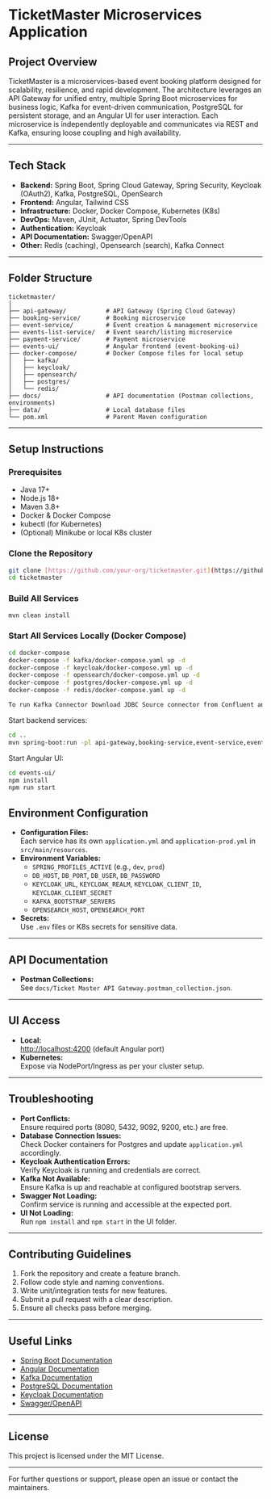 # TicketMaster Microservices Application

## Project Overview

TicketMaster is a microservices-based event booking platform designed for scalability, resilience, and rapid development. The architecture leverages an API Gateway for unified entry, multiple Spring Boot microservices for business logic, Kafka for event-driven communication, PostgreSQL for persistent storage, and an Angular UI for user interaction. Each microservice is independently deployable and communicates via REST and Kafka, ensuring loose coupling and high availability.

---

## Tech Stack

- **Backend:** Spring Boot, Spring Cloud Gateway, Spring Security, Keycloak (OAuth2), Kafka, PostgreSQL, OpenSearch
- **Frontend:** Angular, Tailwind CSS
- **Infrastructure:** Docker, Docker Compose, Kubernetes (K8s)
- **DevOps:** Maven, JUnit, Actuator, Spring DevTools
- **Authentication:** Keycloak
- **API Documentation:** Swagger/OpenAPI
- **Other:** Redis (caching), Opensearch (search), Kafka Connect

---

## Folder Structure

```
ticketmaster/
│
├── api-gateway/           # API Gateway (Spring Cloud Gateway)
├── booking-service/       # Booking microservice
├── event-service/         # Event creation & management microservice
├── events-list-service/   # Event search/listing microservice
├── payment-service/       # Payment microservice
├── events-ui/             # Angular frontend (event-booking-ui)
├── docker-compose/        # Docker Compose files for local setup
│   ├── kafka/
│   ├── keycloak/
│   ├── opensearch/
│   ├── postgres/
│   └── redis/
├── docs/                  # API documentation (Postman collections, environments)
├── data/                  # Local database files
└── pom.xml                # Parent Maven configuration
```

---

## Setup Instructions

### Prerequisites

- Java 17+
- Node.js 18+
- Maven 3.8+
- Docker & Docker Compose
- kubectl (for Kubernetes)
- (Optional) Minikube or local K8s cluster

### Clone the Repository

```bash
git clone [https://github.com/your-org/ticketmaster.git](https://github.com/amitbhagra/ticketmaster.git)
cd ticketmaster
```

### Build All Services

```bash
mvn clean install
```

### Start All Services Locally (Docker Compose)

```bash
cd docker-compose
docker-compose -f kafka/docker-compose.yaml up -d
docker-compose -f keycloak/docker-compose.yml up -d
docker-compose -f opensearch/docker-compose.yml up -d
docker-compose -f postgres/docker-compose.yml up -d
docker-compose -f redis/docker-compose.yaml up -d

To run Kafka Connector Download JDBC Source connector from Confluent and place all the jars in kafka/connectors directory
```

Start backend services:

```bash
cd ..
mvn spring-boot:run -pl api-gateway,booking-service,event-service,events-list-service,payment-service
```

Start Angular UI:

```bash
cd events-ui/
npm install
npm run start
```


## Environment Configuration

- **Configuration Files:**  
  Each service has its own `application.yml` and `application-prod.yml` in `src/main/resources`.
- **Environment Variables:**  
  - `SPRING_PROFILES_ACTIVE` (e.g., `dev`, `prod`)
  - `DB_HOST`, `DB_PORT`, `DB_USER`, `DB_PASSWORD`
  - `KEYCLOAK_URL`, `KEYCLOAK_REALM`, `KEYCLOAK_CLIENT_ID`, `KEYCLOAK_CLIENT_SECRET`
  - `KAFKA_BOOTSTRAP_SERVERS`
  - `OPENSEARCH_HOST`, `OPENSEARCH_PORT`
- **Secrets:**  
  Use `.env` files or K8s secrets for sensitive data.

---

## API Documentation

- **Postman Collections:**  
  See  `docs/Ticket Master API Gateway.postman_collection.json`.

---

## UI Access

- **Local:**  
  [http://localhost:4200](http://localhost:4200) (default Angular port)
- **Kubernetes:**  
  Expose via NodePort/Ingress as per your cluster setup.

---

## Troubleshooting

- **Port Conflicts:**  
  Ensure required ports (8080, 5432, 9092, 9200, etc.) are free.
- **Database Connection Issues:**  
  Check Docker containers for Postgres and update `application.yml` accordingly.
- **Keycloak Authentication Errors:**  
  Verify Keycloak is running and credentials are correct.
- **Kafka Not Available:**  
  Ensure Kafka is up and reachable at configured bootstrap servers.
- **Swagger Not Loading:**  
  Confirm service is running and accessible at the expected port.
- **UI Not Loading:**  
  Run `npm install` and `npm start` in the UI folder.

---

## Contributing Guidelines

1. Fork the repository and create a feature branch.
2. Follow code style and naming conventions.
3. Write unit/integration tests for new features.
4. Submit a pull request with a clear description.
5. Ensure all checks pass before merging.

---

## Useful Links

- [Spring Boot Documentation](https://docs.spring.io/spring-boot/docs/current/reference/html/)
- [Angular Documentation](https://angular.io/docs)
- [Kafka Documentation](https://kafka.apache.org/documentation/)
- [PostgreSQL Documentation](https://www.postgresql.org/docs/)
- [Keycloak Documentation](https://www.keycloak.org/documentation)
- [Swagger/OpenAPI](https://swagger.io/docs/)

---

## License

This project is licensed under the MIT License.

---

For further questions or support, please open an issue or contact the maintainers.

